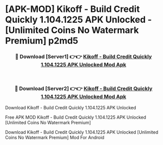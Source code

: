 # [APK-MOD] Kikoff - Build Credit Quickly 1.104.1225 APK Unlocked - [Unlimited Coins No Watermark Premium] p2md5



<div align="center">
<h3>🔴 Download [Server1] 👉👉 <a href="https://momento.my/?title=Kikoff_-_Build_Credit_Quickly_1.104.1225_APK_Unlocked">Kikoff - Build Credit Quickly 1.104.1225 APK Unlocked Mod Apk</a></h3><br>

<h3>🔴 Download [Server2] 👉👉 <a href="https://momento.my/?title=Kikoff_-_Build_Credit_Quickly_1.104.1225_APK_Unlocked">Kikoff - Build Credit Quickly 1.104.1225 APK Unlocked Mod Apk</a></h3>
</div>



Download Kikoff - Build Credit Quickly 1.104.1225 APK Unlocked 

Free APK MOD Kikoff - Build Credit Quickly 1.104.1225 APK Unlocked [Unlimited Coins No Watermark Premium]

Download Kikoff - Build Credit Quickly 1.104.1225 APK Unlocked [Unlimited Coins No Watermark Premium] Mod For Android
